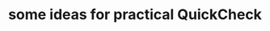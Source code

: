 ---
title: some ideas for practical QuickCheck
url: http://koweycode.blogspot.com/2009/07/some-ideas-for-practical-quickcheck.html
authors:
- Eric Kow
type: article
tags:
- testing
libraries:
- QuickCheck
doHaskell-type: blog post
dohaskell-year: 2009
---